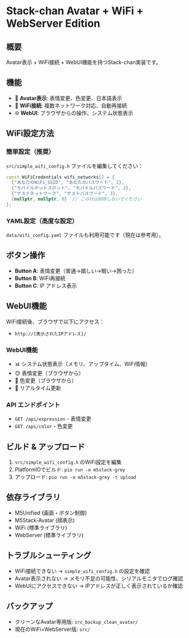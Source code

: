 # Stack-chan Avatar + WiFi + WebServer Edition

## 概要
Avatar表示 + WiFi接続 + WebUI機能を持つStack-chan実装です。

## 機能
- 🤖 **Avatar表示**: 表情変更、色変更、日本語表示
- 📡 **WiFi接続**: 複数ネットワーク対応、自動再接続
- 🌐 **WebUI**: ブラウザからの操作、システム状態表示

## WiFi設定方法

### 簡単設定（推奨）
`src/simple_wifi_config.h` ファイルを編集してください：

```cpp
const WiFiCredentials wifi_networks[] = {
  {"あなたのWiFi_SSID", "あなたのパスワード", 1},
  {"モバイルホットスポット", "モバイルパスワード", 2}, 
  {"ゲストネットワーク", "ゲストパスワード", 3},
  {nullptr, nullptr, 0}  // この行は削除しないでください
};
```

### YAML設定（高度な設定）
`data/wifi_config.yaml` ファイルも利用可能です（現在は参考用）。

## ボタン操作
- **Button A**: 表情変更（普通→嬉しい→眠い→困った）
- **Button B**: WiFi再接続
- **Button C**: IP アドレス表示

## WebUI機能
WiFi接続後、ブラウザで以下にアクセス：
- `http://[表示されたIPアドレス]/`

### WebUI機能
- 📊 システム状態表示（メモリ、アップタイム、WiFi情報）
- 😊 表情変更（ブラウザから）
- 🎨 色変更（ブラウザから）
- 🔄 リアルタイム更新

### API エンドポイント
- `GET /api/expression` - 表情変更
- `GET /api/color` - 色変更

## ビルド & アップロード
1. `src/simple_wifi_config.h` のWiFi設定を編集
2. PlatformIOでビルド: `pio run -e m5stack-grey`
3. アップロード: `pio run -e m5stack-grey -t upload`

## 依存ライブラリ
- M5Unified (画面・ボタン制御)
- M5Stack-Avatar (顔表示)
- WiFi (標準ライブラリ)
- WebServer (標準ライブラリ)

## トラブルシューティング
- WiFi接続できない → `simple_wifi_config.h` の設定を確認
- Avatar表示されない → メモリ不足の可能性、シリアルモニタでログ確認
- WebUIにアクセスできない → IPアドレスが正しく表示されているか確認

## バックアップ
- クリーンなAvatar専用版: `src_backup_clean_avatar/`
- 現在のWiFi+WebServer版: `src/`
